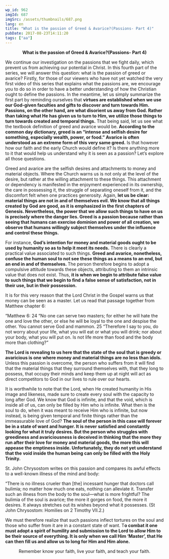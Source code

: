 ```yaml
---
wp_id: 962
imgId: 687
imgSrc: /assets/thumbnails/687.png
lang: en
title: "What is the passion of Greed & Avarice?(Passions- Part 4)"
pubDate: 2017-08-23T14:11:20
tags: ["aa"]
---
```


<!-- page: 6 -->

<p style="text-align: center;"><strong>What is the passion of Greed &amp; Avarice?(Passions- Part 4)</strong></p>
<p style="text-align: left;">We continue our investigation on the passions that we fight daily, which prevent us from achieving our potential in Christ. In this fourth part of the series, we will answer this question: what is the passion of greed or avarice? Firstly, for those of our viewers who have not yet watched the very first video of this series that explains what the passions are, we encourage you to do so in order to have a better understanding of how the Christian ought to define the passions. In the meantime, let us simply summarize the first part by reminding ourselves that <strong>virtues are established when we use our God-given faculties and gifts to discover and turn towards Him. Passions, on the other hand, are what disorient us away from God. Rather than taking what He has given us to turn to Him, we utilize those things to turn towards created and temporal things.</strong> That being said, let us see what the textbook definition of greed and avarice would be. <strong>According to the common day dictionary, greed is an “intense and selfish desire for something, especially wealth, power, or food.” Avarice is often understood as an extreme form of this very same greed.</strong> Is that however how our faith and the early Church would define it? Is there anything more to it that would help us understand why it is seen as a passion? Let’s explore all those questions.</p>
<p>Greed and avarice are the selfish desires and attachments to money and material objects. Where the Church warns us is not only at the level of the desire, but rather at the willing attachment to these things. This attachment or dependency is manifested in the enjoyment experienced in its ownership, the care in possessing it, the struggle of separating oneself from it, and the discomfort felt when one practices generosity. Again, <strong>let us be clear: material things are not in and of themselves evil. We know that all things created by God are good, as it is emphasized in the first chapters of Genesis. Nevertheless, the power that we allow such things to have on us is precisely where the danger lies. Greed is a passion because rather than seeing that humans can exercise dominion and power of all creation, we observe that humans willingly subject themselves under the influence and control these things.</strong></p>
<p>For instance, <strong>God’s intention for money and material goods ought to be used by humanity so as to help it meet its needs.</strong> There is clearly a practical value associated to such things. <strong>Greed and avarice, nonetheless, confuse the human soul to not see these things as a means to an end, but an end in and of themselves. </strong>The person therefore begins to adopt a compulsive attitude towards these objects, attributing to them an intrinsic value that does not exist. Thus, <strong>it is when we begin to attribute false value to such things that we begin to find a false sense of satisfaction, not in their use, but in their possession.</strong></p>
<p>It is for this very reason that the Lord Christ in the Gospel warns us that money can be seen as a master. Let us read that passage together from Matthew chapter 6:</p>
<p>“Matthew 6: 24 “No one can serve two masters; for either he will hate the one and love the other, or else he will be loyal to the one and despise the other. You cannot serve God and mammon. 25 “Therefore I say to you, do not worry about your life, what you will eat or what you will drink; nor about your body, what you will put on. Is not life more than food and the body more than clothing?&#8221;</p>
<p><strong>The Lord is revealing to us here that the state of the soul that is greedy or avaricious is one where money and material things are no less than idols.</strong> Unless this passion is overcome, the person who suffers from it will find that the material things that they surround themselves with, that they long to possess, that occupy their minds and keep them up at night will act as direct competitors to God in our lives to rule over our hearts.</p>
<p>It is worthwhile to note that the Lord, when He created humanity in His image and likeness, made sure to create every soul with the capacity to long after God. We know that God is infinite, and that the void, which is inside all of us, can only be filled by Him who is infinite. What then is the soul to do, when it was meant to receive Him who is infinite, but now instead, is being given temporal and finite things rather than the immeasurable love of God? <strong>The soul of the person in this case will forever be in a state of want and hunger. It is never satisfied and constantly looking for what it truly desires. But the person who struggles with greediness and avariciousness is deceived in thinking that the more they run after their love for money and material goods, the more this will appease the emptiness inside. Unfortunately, they do not yet understand that the void inside the human being can only be filled with the Holy Trinity.</strong></p>
<p>St. John Chrysostom writes on this passion and compares its awful effects to a well-known illness of the mind and body:</p>
<p>“There is no illness crueler than [the] incessant hunger that doctors call bulimia; no matter how much one eats, nothing can alleviate it. Transfer such an illness from the body to the soul—what is more frightful? The bulimia of the soul is avarice; the more it gorges on food, the more it desires. It always stretches out its wishes beyond what it possesses. (St John Chrysostom: Homilies on 2 Timothy VII.2.)</p>
<p>We must therefore realize that such passions inflect tortures on the soul and those who suffer from it are in a constant state of want. T<strong>o combat it one must adopt a spirit of humility and submission to the Lord to allow Him to be their source of everything. It is only when we call Him ‘Master’, that He can then fill us and allow us to long for Him and Him alone.</strong></p>
<p style="text-align: center;">Remember know your faith, live your faith, and teach your faith.</p>
